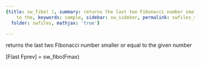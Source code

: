 ```yaml
---
{title: sw_fibo( ), summary: returns the last two Fibonacci number smaller or equal
    to the, keywords: sample, sidebar: sw_sidebar, permalink: swfiles_sw_fibo.html,
  folder: swfiles, mathjax: 'true'}

---
```

returns the last two Fibonacci number smaller or equal to the
given number
 
[Flast Fprev] = sw_fibo(Fmax)
 
